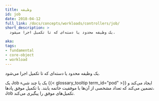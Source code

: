 ```yaml
---
title: وظیفه
id: job
date: 2018-04-12
full_link: /docs/concepts/workloads/controllers/job/
short_description: >
  یک وظیفه محدود یا دسته‌ای که تا تکمیل اجرا می‌شود.

aka: 
tags:
- fundamental
- core-object
- workload
---
```

 یک وظیفه محدود یا دسته‌ای که تا تکمیل اجرا می‌شود.

<!--more--> 

یک Job یک یا چند شیء {{< glossary_tooltip term_id="pod" >}} ایجاد می‌کند و تضمین می‌کند که تعداد مشخصی از آن‌ها با موفقیت خاتمه یابند. با تکمیل موفق پادها، Job تکمیل‌های موفق را پیگیری می‌کند.
